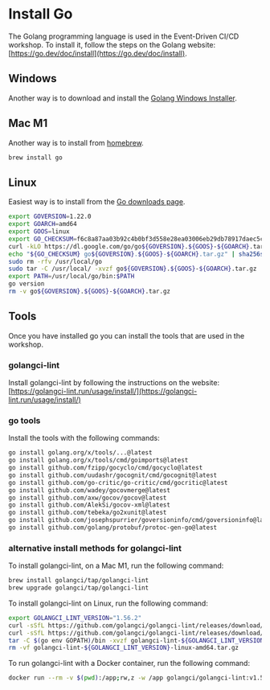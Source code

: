 # Install Go

The Golang programming language is used in the Event-Driven CI/CD workshop. To
install it, follow the steps on the Golang website:
[https://go.dev/doc/install](https://go.dev/doc/install).

## Windows

Another way is to download and install the
[Golang Windows Installer](https://go.dev/dl/).

## Mac M1

Another way is to install from [homebrew](https://brew.sh/).

```bash
brew install go
```

## Linux

Easiest way is to install from the [Go downloads page](https://go.dev/dl/).

```bash
export GOVERSION=1.22.0
export GOARCH=amd64
export GOOS=linux
export GO_CHECKSUM=f6c8a87aa03b92c4b0bf3d558e28ea03006eb29db78917daec5cfb6ec1046265
curl -kLO https://dl.google.com/go/go${GOVERSION}.${GOOS}-${GOARCH}.tar.gz
echo "${GO_CHECKSUM} go${GOVERSION}.${GOOS}-${GOARCH}.tar.gz" | sha256sum --check
sudo rm -rfv /usr/local/go
sudo tar -C /usr/local/ -xvzf go${GOVERSION}.${GOOS}-${GOARCH}.tar.gz
export PATH=/usr/local/go/bin:$PATH
go version
rm -v go${GOVERSION}.${GOOS}-${GOARCH}.tar.gz
```

## Tools

Once you have installed go you can install the tools that are used in the
workshop.

### golangci-lint

Install golangci-lint by following the instructions on the website:
[https://golangci-lint.run/usage/install/](https://golangci-lint.run/usage/install/)

### go tools

Install the tools with the following commands:

```bash
go install golang.org/x/tools/...@latest
go install golang.org/x/tools/cmd/goimports@latest
go install github.com/fzipp/gocyclo/cmd/gocyclo@latest
go install github.com/uudashr/gocognit/cmd/gocognit@latest
go install github.com/go-critic/go-critic/cmd/gocritic@latest
go install github.com/wadey/gocovmerge@latest
go install github.com/axw/gocov/gocov@latest
go install github.com/AlekSi/gocov-xml@latest
go install github.com/tebeka/go2xunit@latest
go install github.com/josephspurrier/goversioninfo/cmd/goversioninfo@latest
go install github.com/golang/protobuf/protoc-gen-go@latest
```

### alternative install methods for golangci-lint

To install golangci-lint, on a Mac M1, run the following command:

```bash
brew install golangci/tap/golangci-lint
brew upgrade golangci/tap/golangci-lint
```

To install golangci-lint on Linux, run the following command:

```bash
export GOLANGCI_LINT_VERSION="1.56.2"
curl -sSfL https://github.com/golangci/golangci-lint/releases/download/v${GOLANGCI_LINT_VERSION}/golangci-lint-${GOLANGCI_LINT_VERSION}-linux-amd64.tar.gz -o golangci-lint-${GOLANGCI_LINT_VERSION}-linux-amd64.tar.gz
curl -sSfL https://github.com/golangci/golangci-lint/releases/download/v${GOLANGCI_LINT_VERSION}/golangci-lint-${GOLANGCI_LINT_VERSION}-checksums.txt | grep linux-amd64.tar.gz | sha256sum --check
tar -C $(go env GOPATH)/bin -xvzf golangci-lint-${GOLANGCI_LINT_VERSION}-linux-amd64.tar.gz golangci-lint-${GOLANGCI_LINT_VERSION}-linux-amd64/golangci-lint --strip-components 1
rm -vf golangci-lint-${GOLANGCI_LINT_VERSION}-linux-amd64.tar.gz
```

To run golangci-lint with a Docker container, run the following command:

```bash
docker run --rm -v $(pwd):/app;rw,z -w /app golangci/golangci-lint:v1.56.2 golangci-lint run -v
```
